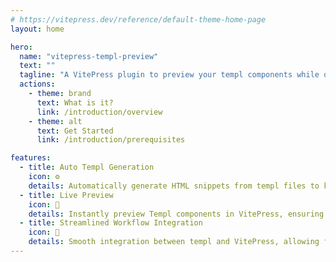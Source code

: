 ```yaml
---
# https://vitepress.dev/reference/default-theme-home-page
layout: home

hero:
  name: "vitepress-templ-preview"
  text: ""
  tagline: "A VitePress plugin to preview your templ components while documenting them."
  actions:
    - theme: brand
      text: What is it?
      link: /introduction/overview
    - theme: alt
      text: Get Started
      link: /introduction/prerequisites

features:
  - title: Auto Templ Generation
    icon: ⚙️
    details: Automatically generate HTML snippets from templ files to keep your Go code and documentation in sync without manual steps.
  - title: Live Preview
    icon: 👀
    details: Instantly preview Templ components in VitePress, ensuring accurate and real-time documentation.
  - title: Streamlined Workflow Integration
    icon: 🔁
    details: Smooth integration between templ and VitePress, allowing for efficient content creation and component development.
---
```

